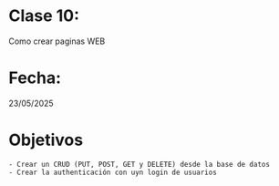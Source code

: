 # Clase 10: 
Como crear paginas WEB

# Fecha: 
23/05/2025

# Objetivos
    - Crear un CRUD (PUT, POST, GET y DELETE) desde la base de datos
    - Crear la authenticación con uyn login de usuarios
